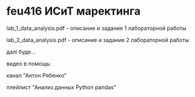 # feu416  ИСиТ маректинга

lab_1_data_analysis.pdf - описание и задание 1 лабораторной работы 

lab_2_data_analysis.pdf - описание и задание 2 лабораторной работы 

далi буде...


видео в помощь:

канал "Антон Рябенко"

плейлист "Анализ данных Python pandas"
